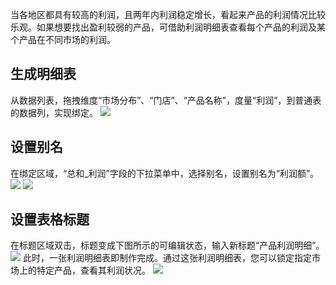当各地区都具有较高的利润，且两年内利润稳定增长，看起来产品的利润情况比较乐观。如果想要找出盈利较弱的产品，可借助利润明细表查看每个产品的利润及某个产品在不同市场的利润。

## 生成明细表
从数据列表，拖拽维度“市场分布”、“门店”、“产品名称”，度量“利润”，到普通表的数据列，实现绑定。
![](https://main.qcloudimg.com/raw/f03224e91bb005c7c5a696ed07cc5f60.png)

## 设置别名
在绑定区域，“总和\_利润”字段的下拉菜单中，选择别名，设置别名为“利润额”。
![](https://main.qcloudimg.com/raw/7490c62c124f9d4f50fe1036bdf523d6.png)
![](https://main.qcloudimg.com/raw/cc223be0d55addf98fd04bc96e3ad38a.png)

## 设置表格标题
在标题区域双击，标题变成下图所示的可编辑状态，输入新标题“产品利润明细”。
![](https://main.qcloudimg.com/raw/cc223be0d55addf98fd04bc96e3ad38a.png)
此时，一张利润明细表即制作完成。通过这张利润明细表，您可以锁定指定市场上的特定产品，查看其利润状况。
![](https://main.qcloudimg.com/raw/8b61dea25f3aaaf7782972da646c2e66.png)
